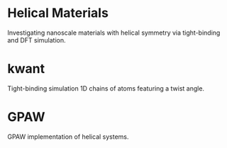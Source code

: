 # Helical Materials
Investigating nanoscale materials with helical symmetry via tight-binding and DFT simulation.

# kwant
Tight-binding simulation 1D chains of atoms featuring a twist angle. 

# GPAW
GPAW implementation of helical systems. 
